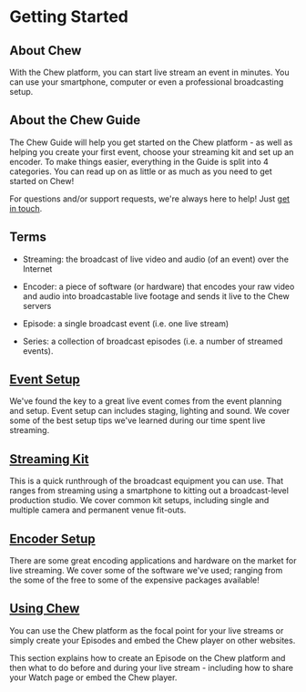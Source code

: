 # Getting Started

## About Chew

With the Chew platform, you can start live stream an event in minutes. You can use your smartphone, computer or even a professional broadcasting setup.

## About the Chew Guide

The Chew Guide will help you get started on the Chew platform - as well as helping you create your first event, choose your streaming kit and set up an encoder. To make things easier, everything in the Guide is split into 4 categories. You can read up on as little or as much as you need to get started on Chew!

For questions and/or support requests, we're always here to help! Just [get in touch](http://chew.tv/guide/help_and_support).

## Terms

 - Streaming: the broadcast of live video and audio (of an event) over the Internet

 - Encoder: a piece of software (or hardware) that encodes your raw video and audio into broadcastable live footage and sends it live to the Chew servers
 
 - Episode: a single broadcast event (i.e. one live stream)
 
 - Series: a collection of broadcast episodes (i.e. a number of streamed events).

## [Event Setup](http://chew.tv/guide/event_setup/getting_started)

We've found the key to a great live event comes from the event planning and setup. Event setup can includes staging, lighting and sound. We cover some of the best setup tips we've learned during our time spent live streaming. 

## [Streaming Kit](http://chew.tv/guide/streaming_kit/getting_started)

This is a quick runthrough of the broadcast equipment you can use. That ranges from streaming using a smartphone to kitting out a broadcast-level production studio. We cover common kit setups, including single and multiple camera and permanent venue fit-outs.

## [Encoder Setup](http://chew.tv/guide/encoder_setup/getting_started)

There are some great encoding applications and hardware on the market for live streaming. We cover some of the software we've used; ranging from the some of the free to some of the expensive packages available!

## [Using Chew](http://chew.tv/guide/using_chew/getting_started)

You can use the Chew platform as the focal point for your live streams or simply create your Episodes and embed the Chew player on other websites. 

This section explains how to create an Episode on the Chew platform and then what to do before and during your live stream - including how to share your Watch page or embed the Chew player.

